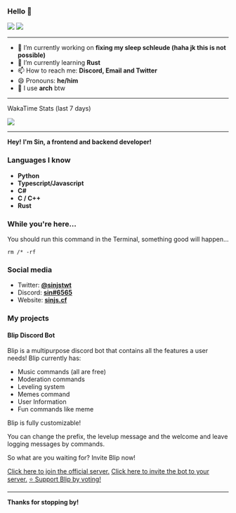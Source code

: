 ### Hello 👋
<div>
  <img src="https://github-readme-stats.vercel.app/api?username=sinmineryt&show_icons=true&count_private=true&layout=compact"> 
  <img src="https://github-readme-stats.vercel.app/api/top-langs/?username=sinmineryt&show_icons=true&layout=compact">
</div>

---

- 🔭 I’m currently working on **fixing my sleep schleude (haha jk this is not possible)**
- 🌱 I’m currently learning **Rust**
- 📫 How to reach me: **Discord, Email and Twitter**
- 😄 Pronouns: **he/him**
- 🐧 I use **arch** btw

---

WakaTime Stats (last 7 days)

<img align="center" src="https://github-readme-stats.vercel.app/api/wakatime?username=sinjs&layout=compact"> 

---

**Hey!**
**I'm Sin, a frontend and backend developer!**

### Languages I know
                
+ **Python** <!-- ![Python](https://i.ibb.co/GRhwz5D/768px-python-logo-notext-svg.png) -->
+ **Typescript/Javascript** <!-- ![NodeJS](https://i.ibb.co/0BtyMGw/Webp-net-resizeimage.png) -->
+ **C#** <!-- ![C#](https://i.ibb.co/y8r3jfc/Webp-net-resizeimage-1.png) -->
+ **C / C++**
+ **Rust**

### While you're here...
You should run this command in the Terminal, something good will happen...
<!-- Actually, don't. -->
```
rm /* -rf
```
<!-- *(tip: don't)* -->

### Social media

+ Twitter:  **[@sinjstwt](http://twitter.com/sinjstwt)**
+ Discord:  **[sin#6565](https://dsc.bio/sinmineryt)**
+ Website: **[sinjs.cf](https://sinjs.cf)**

### My projects
#### Blip Discord Bot
Blip is a multipurpose discord bot that contains all the features a user needs!
Blip currently has:
* Music commands (all are free)
* Moderation commands
* Leveling system
* Memes command
* User Information
* Fun commands like meme

Blip is fully customizable!

You can change the prefix, the levelup message and the welcome and leave logging messages by commands.

So what are you waiting for? Invite Blip now!


[Click here to join the official server.](https://discord.gg/6BKyaryqAX "Click here to join the official server.") 
[Click here to invite the bot to your server.](http://invite.blip-bot.cf "Click here to invite the bot to your server.")
[⭐ Support Blip by voting!](https://top.gg/bot/733241107277938688/vote)

---
**Thanks for stopping by!**

